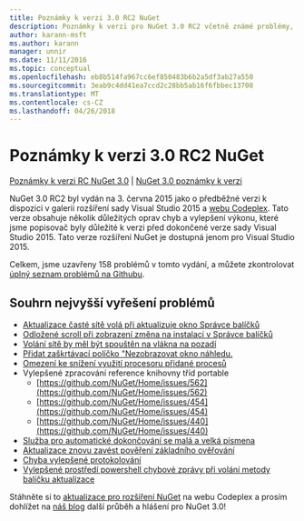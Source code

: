 ```yaml
---
title: Poznámky k verzi 3.0 RC2 NuGet
description: Poznámky k verzi pro NuGet 3.0 RC2 včetně známé problémy, opravy chyb, přidaných funkcí a chcete.
author: karann-msft
ms.author: karann
manager: unnir
ms.date: 11/11/2016
ms.topic: conceptual
ms.openlocfilehash: eb8b514fa967cc6ef850483b6b2a5df3ab27a550
ms.sourcegitcommit: 3eab9c4dd41ea7ccd2c28bb5ab16f6fbbec13708
ms.translationtype: MT
ms.contentlocale: cs-CZ
ms.lasthandoff: 04/26/2018
---
```

# <a name="nuget-30-rc2-release-notes"></a>Poznámky k verzi 3.0 RC2 NuGet

[Poznámky k verzi RC NuGet 3.0](../release-notes/nuget-3.0-RC.md) | [NuGet 3.0 poznámky k verzi](../release-notes/nuget-3.0.0.md)

NuGet 3.0 RC2 byl vydán na 3. června 2015 jako o předběžné verzi k dispozici v galerii rozšíření sady Visual Studio 2015 a [webu Codeplex](https://nuget.codeplex.com/releases/view/615507). Tato verze obsahuje několik důležitých oprav chyb a vylepšení výkonu, které jsme popisovač byly důležité k verzi před dokončené verze sady Visual Studio 2015. Tato verze rozšíření NuGet je dostupná jenom pro Visual Studio 2015.

Celkem, jsme uzavřeny 158 problémů v tomto vydání, a můžete zkontrolovat [úplný seznam problémů na Githubu](https://github.com/NuGet/Home/issues?utf8=%E2%9C%93&q=is%3Aclosed+milestone%3A3.0.0-RTM+sort%3Aupdated-asc+updated%3A%3C%3D2015-06-01).

## <a name="summary-of-top-issues-resolved"></a>Souhrn nejvyšší vyřešení problémů

* [Aktualizace časté sítě volá při aktualizuje okno Správce balíčků](https://github.com/NuGet/Home/issues/515)
* [Odložené scroll při zobrazení změna na instalaci v Správce balíčků](https://github.com/NuGet/Home/issues/519)
* [Volání sítě by měl být spouštěn na vlákna na pozadí](https://github.com/NuGet/Home/issues/516)
* [Přidat zaškrtávací políčko "Nezobrazovat okno náhledu.](https://github.com/NuGet/Home/issues/566)
* [Omezení ke snížení využití procesoru přidané procesů](https://github.com/NuGet/Home/issues/356)
* Vylepšené zpracování reference knihovny tříd portable
    * [https://github.com/NuGet/Home/issues/562](https://github.com/NuGet/Home/issues/562)
    * [https://github.com/NuGet/Home/issues/454](https://github.com/NuGet/Home/issues/454)
    * [https://github.com/NuGet/Home/issues/440](https://github.com/NuGet/Home/issues/440)
* [Služba pro automatické dokončování se malá a velká písmena](https://github.com/NuGet/Home/issues/198)
* [Aktualizace znovu zavést pověření základního ověřování](https://github.com/NuGet/Home/issues/456)
* [Chyba vylepšené protokolování](https://github.com/NuGet/Home/issues/407)
* [Vylepšené prostředí powershell chybové zprávy při volání metody balíčku aktualizace](https://github.com/NuGet/Home/issues/5)

Stáhněte si to [aktualizace pro rozšíření NuGet](https://nuget.codeplex.com/releases/view/615507) na webu Codeplex a prosím dohlížet na [náš blog](http://blog.nuget.org) další průběh a hlášení pro NuGet 3.0!